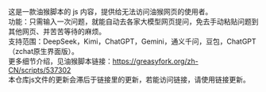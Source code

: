 这是一款油猴脚本的 js 内容，提供给无法访问油猴网页的使用者。  
功能：只需输入一次问题，就能自动去各家大模型网页提问，免去手动粘贴问题到其他网页、并苦苦等待的麻烦。  
支持范围：DeepSeek，Kimi，ChatGPT，Gemini，通义千问，豆包，ChatGPT（zchat原生界面版）。  
更多细节介绍，见油猴脚本链接：https://greasyfork.org/zh-CN/scripts/537302  
本仓库js文件的更新会滞后于链接里的更新，若能访问链接，请使用链接更新。